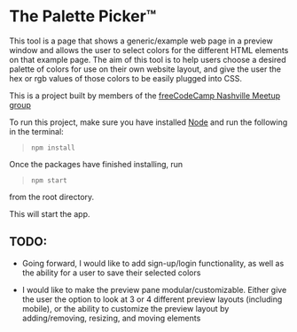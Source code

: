 ﻿# The Palette Picker™

This tool is a page that shows a generic/example web page in a preview window and allows the user to select colors for the different HTML elements on that example page. The aim of this tool is to help users choose a desired palette of colors for use on their own website layout, and give the user the hex or rgb values of those colors to be easily plugged into CSS.

This is a project built by members of the <a href="https://www.meetup.com/freeCodeCamp-Nashville/" target="_blank" rel="noopener noreferrer">freeCodeCamp Nashville Meetup group</a>

To run this project, make sure you have installed <a href="https://nodejs.org/en/download/" target="_blank" rel="noopener noreferrer">Node</a> and run the following in the terminal:

> `npm install`

Once the packages have finished installing, run

> `npm start`

from the root directory.

This will start the app.

## TODO:

- Going forward, I would like to add sign-up/login functionality, as well as the ability for a user to save their selected colors

- I would like to make the preview pane modular/customizable. Either give the user the option to look at 3 or 4 different preview layouts (including mobile), or the ability to customize the preview layout by adding/removing, resizing, and moving elements

